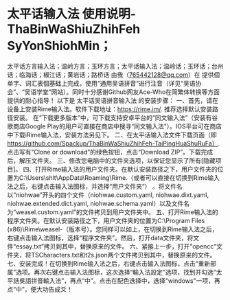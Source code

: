 # 太平话输入法 使用说明-ThaBinWaShiuZhihFeh SyYonShiohMin；
太平话方言输入法；温岭方言；玉环方言；太平话输入法；温岭话；玉环话；台州话；临海话；椒江话；黄岩话；路桥话
由我（765442128@qq.com）在 提供個单字、词汇表個基础上完成，使用“通用吴语拼音”进行注音（详见“吴语协会”、“吴语学堂”网站）。同时十分感谢Github网友Ace-Who在简繁体转换等方面提供的耐心指导！
以下是 太平话吴语拼音输入法 的安装步骤：
一、首先，请在设备上安装Rime输入法。软件下载地址：https://rime.im/. 推荐选择默认安装路径安装。 在“下载更多版本”中，可下载支持安卓平台的“同文输入法”（安装有谷歌商店Google Play的用户可直接在商店中搜寻“同文输入法”）。IOS平台可在商店中下载iRime输入法，安装方法另见下。
二、在太平话输入法文件下载页面（即 https://github.com/Spackup/ThaBinWaShiuZhihFeh-TaiPingHuaShuRuFa）. 点击写有“Clone or download”的绿色按钮，点击“Download ZIP”。下载完成后，解压文件夹。
三、修改您电脑中的文件夹选项，以保证您显示了所有[隐藏项目]。
四、打开Rime输入法的用户文件夹。在默认安装路径之下，用户文件夹的位置为C:\Users\shlt\AppData\Roaming\Rime.（或者可以直接在切换到Rime输入法之后，右键点击输入法图标，并选择“用户文件夹”） 。将文件名以“niohwae”开头的四个文件（niohwae.custom.yaml, niohwae.dixt.yaml, niohwae.extended.dict.yaml, niohwae.schema.yaml）以及文件名为“weasel.custom.yaml”的文件拷贝到用户文件夹中。
五、打开Rime输入法的程序文件夹。在默认安装路径之下，用户文件夹的位置为C:\Program Files (x86)\Rime\weasel-（版本号）。您同样可以如上，在切换到Rime输入法之后，右键点击输入法图标，选择“程序文件夹”。然后，打开data文件夹，将文件“essay.txt”拷贝到其中，替换原来的文件。
六、紧接上一步，打开"opencc"文件夹，将TSCharacters.txt和t2s.json两个文件拷贝到其中，替换原来的文件。
七、安装完成！在切换到Rime输入法之后，右键点击输入法图标，点击“重新部属”选项。再次右键点击输入法图标，这次选择“輸入法設定”选项，找到并勾选“太平話吳語拼音輸入法”，再点“中”。点击在配色选择中，选择"windows"一项，再点“中”，便大功告成爻！
